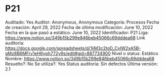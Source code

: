 # P21

Auditado: Yes
Auditor: Anonymous, Anonymous
Categoría: Procesos
Fecha de creación: April 29, 2022
Fecha de última modificación: June 10, 2022
Fecha en la que pasó a estático: June 10, 2022
Identificador: P21
Liga: https://www.notion.so/349b15b299e846beb45066c69dddea68 
Link auditoría: https://docs.google.com/spreadsheets/d/1ijM3c2toD_CvIW2xA5B-gMz8B6MFrv1eH6yph772y9s/edit#gid=887734900
Nivel o status: Estático
Nombre: https://www.notion.so/349b15b299e846beb45066c69dddea68 
Resuelto?: No
Se utiliza?: Yes
Status auditoría: Sin defectos
Última versión: 2.1